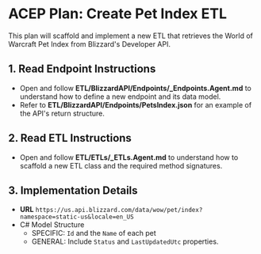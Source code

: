 # ACEP Plan: Create Pet Index ETL
This plan will scaffold and implement a new ETL that retrieves the World of Warcraft Pet Index from Blizzard's Developer API.

## 1. Read Endpoint Instructions
- Open and follow **ETL/BlizzardAPI/Endpoints/_Endpoints.Agent.md** to understand how to define a new endpoint and its data model.
- Refer to **ETL/BlizzardAPI/Endpoints/PetsIndex.json** for an example of the API's return structure.

## 2. Read ETL Instructions
- Open and follow **ETL/ETLs/_ETLs.Agent.md** to understand how to scaffold a new ETL class and the required method signatures.

## 3. Implementation Details
- **URL** `https://us.api.blizzard.com/data/wow/pet/index?namespace=static-us&locale=en_US`
- C# Model Structure   
   - SPECIFIC: `Id` and the `Name` of each pet
   - GENERAL: Include `Status` and `LastUpdatedUtc` properties.
